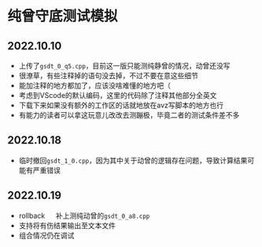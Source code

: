 # 纯曾守底测试模拟

## 2022.10.10

- 上传了`gsdt_0_q5.cpp`，目前这一版只能测纯静曾的情况，动曾还没写
- 很潦草，有些注释掉的语句没去掉，不过不要在意这些细节
- 能加注释的地方都加了，应该没啥难懂的地方吧（
- 考虑到VScode的默认编码，这里的代码除了注释其他部分全英文
- 下载下来如果没有额外的工作区的话就地放在avz写脚本的地方也行
- 有能力的读者可以拿这玩意儿改改去测蹦极，毕竟二者的测试条件差不多

## 2022.10.18

- 临时撤回`gsdt_1_0.cpp`，因为其中关于动曾的逻辑存在问题，导致计算结果可能有严重错误

## 2022.10.19

- rollback &emsp; 补上测纯动曾的`gsdt_0_a8.cpp`
- 支持将有伤结果输出至文本文件
- 组合情况仍在调试
